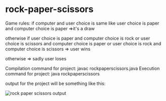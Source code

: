 # rock-paper-scissors
 Game  rules:
if computer and user choice is same like user choice is paper and computer choice is paper 
=>it's a draw

otherwise if user choice is paper and computer choice is rock or
user choice is scissors and computer choice is paper or 
user choice is rock and computer choice is scissors 
=> user wins 

otherwise
=> sadly user loses

Compilation command for project: javac rockpaperscissors.java
Execution command for project: java rockpaperscissors

output for the project will be something like this:






![rock paper scissors output](https://github.com/Pesaru-Sreenidhi-Reddy/rock-paper-scissors/assets/82439346/c29200e5-acc0-4941-857a-cc4532c60a74)





